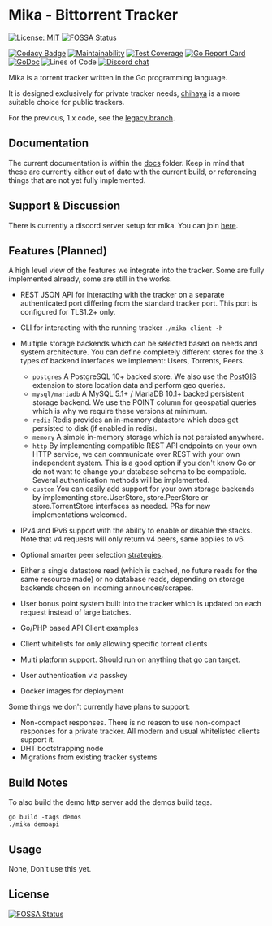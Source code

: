 # Mika - Bittorrent Tracker

[![License: MIT](https://img.shields.io/badge/License-MIT-yellow.svg)](https://opensource.org/licenses/MIT) [![FOSSA Status](https://app.fossa.io/api/projects/git%2Bgithub.com%2Fleighmacdonald%2Fmika.svg?type=shield)](https://app.fossa.io/projects/git%2Bgithub.com%2Fleighmacdonald%2Fmika?ref=badge_shield)

[![Codacy Badge](https://api.codacy.com/project/badge/Grade/f06234b0551a49cc8ac111d7b77827b2)](https://www.codacy.com/manual/leighmacdonald/mika?utm_source=github.com&amp;utm_medium=referral&amp;utm_content=leighmacdonald/mika&amp;utm_campaign=Badge_Grade)
[![Maintainability](https://api.codeclimate.com/v1/badges/4e3242de961462b0edc7/maintainability)](https://codeclimate.com/github/leighmacdonald/mika/maintainability)
[![Test Coverage](https://api.codeclimate.com/v1/badges/4e3242de961462b0edc7/test_coverage)](https://codeclimate.com/github/leighmacdonald/mika/test_coverage)
[![Go Report Card](https://goreportcard.com/badge/github.com/leighmacdonald/mika)](https://goreportcard.com/report/github.com/leighmacdonald/mika)
[![GoDoc](https://godoc.org/github.com/leighmacdonald/mika?status.svg)](https://pkg.go.dev/github.com/leighmacdonald/mika)
![Lines of Code](https://tokei.rs/b1/github/leighmacdonald/mika)
[![Discord chat](https://img.shields.io/badge/discord-Chat%20Now-a29bfe.svg?style=flat-square)](https://discord.gg/jWXFcHW)

Mika is a torrent tracker written in the Go programming language.

It is designed exclusively for private tracker needs, [chihaya](https://github.com/chihaya/chihaya) is a more suitable 
choice for public trackers.

For the previous, 1.x code, see the [legacy branch](https://github.com/leighmacdonald/mika/tree/legacy).

## Documentation

The current documentation is within the [docs](docs) folder. Keep in mind that these are currently either out
of date with the current build, or referencing things that are not yet fully implemented.

## Support & Discussion

There is currently a discord server setup for mika. You can join [here](https://discord.gg/jWXFcHW). 

## Features (Planned)

A high level view of the features we integrate into the tracker. Some are fully implemented already, some are still in the works.

- REST JSON API for interacting with the tracker on a separate authenticated
port differing from the standard tracker port. This port is configured for TLS1.2+ only.
- CLI for interacting with the running tracker `./mika client -h`
- Multiple storage backends which can be selected based on needs and system architecture. You can define completely different stores
    for the 3 types of backend interfaces we implement: Users, Torrents, Peers.
    - `postgres` A PostgreSQL 10+ backed store. We also use the [PostGIS](https://postgis.net/) extension to store location
     data and perform geo queries.
    - `mysql/mariadb` A MySQL 5.1+ / MariaDB 10.1+ backed persistent storage backend. We use the POINT column for geospatial
    queries which is why we require these versions at minimum.
    - `redis` Redis provides an in-memory datastore which does get persisted to disk (if enabled in redis).
    - `memory` A simple in-memory storage which is not persisted anywhere.
    - `http` By implementing compatible REST API endpoints on your own HTTP service, we can communicate over REST with your own independent system. This is a good
    option if you don't know Go or do not want to change  your database schema to be compatible. Several authentication methods will be implemented.
    - `custom` You can easily add support for your own storage backends by implementing store.UserStore, store.PeerStore or store.TorrentStore interfaces as needed. PRs for
     new implementations welcomed.

- IPv4 and IPv6 support with the ability to enable or disable the stacks. Note that v4 requests will only return v4 peers, same applies to v6.
- Optional smarter peer selection [strategies](docs/DESIGN_GOALS.md).
- Either a single datastore read (which is cached, no future reads for the same resource made) or no database reads, depending on storage backends chosen on incoming announces/scrapes.
- User bonus point system built into the tracker which is updated on each request instead of large batches.
- Go/PHP based API Client examples
- Client whitelists for only allowing specific torrent clients
- Multi platform support. Should run on anything that go can target.
- User authentication via passkey
- Docker images for deployment

Some things we don't currently have plans to support:

- Non-compact responses. There is no reason to use non-compact responses for a private tracker. All modern and usual 
whitelisted clients support it.
- DHT bootstrapping node
- Migrations from existing tracker systems


## Build Notes

To also build the demo http server add the demos build tags.

    go build -tags demos 
    ./mika demoapi

## Usage

None, Don't use this yet.


## License
[![FOSSA Status](https://app.fossa.io/api/projects/git%2Bgithub.com%2Fleighmacdonald%2Fmika.svg?type=large)](https://app.fossa.io/projects/git%2Bgithub.com%2Fleighmacdonald%2Fmika?ref=badge_large)